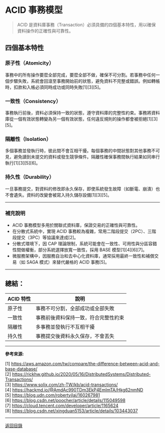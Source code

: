 # ACID 事務模型

> ACID 是資料庫事務（Transaction）必須具備的四個基本特性，用以確保資料操作的正確性與可靠性。

## 四個基本特性

### 原子性（Atomicity）

事務中的所有操作要麼全部完成，要麼全部不做，確保不可分割。若事務中任何一個步驟失敗，系統會回滾至事務開始前的狀態，避免資料不完整或錯誤。例如轉帳時，扣款和入帳必須同時成功或同時失敗[1][3][5]。

### 一致性（Consistency）

事務執行前後，資料必須保持一致的狀態，遵守資料庫的完整性約束。事務將資料庫從一個有效狀態轉變為另一個有效狀態，任何違反規則的操作都會被拒絕[1][3][5]。

### 隔離性（Isolation）

多個事務並發執行時，彼此間不會互相干擾。每個事務的中間狀態對其他事務不可見，避免讀到未提交的資料或發生競爭條件。隔離性確保事務間執行結果如同串行執行[1][3][5][6]。

### 持久性（Durability）

一旦事務提交，對資料的修改即永久保存，即使系統發生故障（如斷電、崩潰）也不會遺失。資料的改變會被寫入持久儲存設備[1][3][5]。

---

### 補充說明

- ACID 事務模型多用於關聯式資料庫，保證交易的正確性與可靠性。
- 在分散式系統中，實現 ACID 事務較為複雜，常用二階段提交（2PC）、三階段提交（3PC）等協議來達成[2]。
- 分散式環境下，因 CAP 理論限制，系統可能會在一致性、可用性與分區容錯性間做權衡，部分系統選擇放寬一致性，採用 BASE 模型[1][4][6][7]。
- 微服務架構中，因服務自治和去中心化資料庫，通常採用最終一致性和補償交易（如 SAGA 模式）來替代嚴格的 ACID 事務[5]。

---

## 總結：

| ACID 特性 | 說明                                 |
| --------- | ------------------------------------ |
| 原子性    | 事務不可分割，全部成功或全部失敗     |
| 一致性    | 事務前後資料保持一致，符合完整性約束 |
| 隔離性    | 多事務並發執行不互相干擾             |
| 持久性    | 事務提交後資料永久保存，不會丟失     |

---

**參考來源:**

[1] https://aws.amazon.com/tw/compare/the-difference-between-acid-and-base-database/ \
[2] https://rickhw.github.io/2020/05/16/DistributedSystems/Distributed-Transactions/ \
[3] https://www.solix.com/zh-TW/kb/acid-transactions/ \
[4] https://hackmd.io/@AmdAc990TDm3EkP4EmImTA/Hkg62nmND \
[5] https://blog.udn.com/robertyjlai/160267981 \
[6] https://blog.csdn.net/poocher/article/details/115049598 \
[7] https://cloud.tencent.com/developer/article/1165624 \
[8] https://blog.csdn.net/xingduan5153/article/details/103443037

---

[返回目錄](./../README.md)
